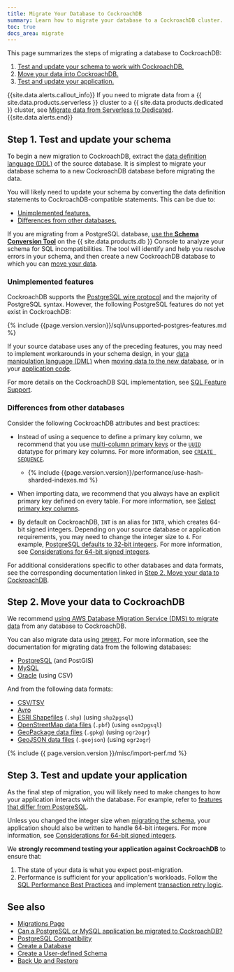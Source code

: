 ```yaml
---
title: Migrate Your Database to CockroachDB
summary: Learn how to migrate your database to a CockroachDB cluster.
toc: true
docs_area: migrate
---
```


This page summarizes the steps of migrating a database to CockroachDB:

1. [Test and update your schema to work with CockroachDB.](#step-1-test-and-update-your-schema)
1. [Move your data into CockroachDB.](#step-2-move-your-data-to-cockroachdb)
1. [Test and update your application.](#step-3-test-and-update-your-application)

{{site.data.alerts.callout_info}}
If you need to migrate data from a {{ site.data.products.serverless }} cluster to a {{ site.data.products.dedicated }} cluster, see [Migrate data from Serverless to Dedicated](../cockroachcloud/migrate-from-serverless-to-dedicated.html).
{{site.data.alerts.end}}

## Step 1. Test and update your schema

To begin a new migration to CockroachDB, extract the [data definition language (DDL)](sql-statements.html#data-definition-statements) of the source database. It is simplest to migrate your database schema to a new CockroachDB database before migrating the data.

You will likely need to update your schema by converting the data definition statements to CockroachDB-compatible statements. This can be due to:

- [Unimplemented features.](#unimplemented-features)
- [Differences from other databases.](#differences-from-other-databases)

If you are migrating from a PostgreSQL database, [use the **Schema Conversion Tool**](../cockroachcloud/migrations-page.html) on the {{ site.data.products.db }} Console to analyze your schema for SQL incompatibilities. The tool will identify and help you resolve errors in your schema, and then create a new CockroachDB database to which you can [move your data](#step-2-move-your-data-to-cockroachdb).

### Unimplemented features

CockroachDB supports the [PostgreSQL wire protocol](https://www.postgresql.org/docs/current/protocol.html) and the majority of PostgreSQL syntax. However, the following PostgreSQL features do not yet exist in CockroachDB:

{% include {{page.version.version}}/sql/unsupported-postgres-features.md %}

If your source database uses any of the preceding features, you may need to implement workarounds in your schema design, in your [data manipulation language (DML)](sql-statements.html#data-manipulation-statements) when [moving data to the new database](#step-2-move-your-data-to-cockroachdb), or in your [application code](#step-3-test-and-update-your-application).

For more details on the CockroachDB SQL implementation, see [SQL Feature Support](sql-feature-support).

### Differences from other databases

Consider the following CockroachDB attributes and best practices:

- Instead of using a sequence to define a primary key column, we recommend that you use [multi-column primary keys](performance-best-practices-overview.html#use-multi-column-primary-keys) or the [`UUID`](uuid.html) datatype for primary key columns. For more information, see [`CREATE SEQUENCE`](create-sequence.html#considerations).

	- {% include {{page.version.version}}/performance/use-hash-sharded-indexes.md %}

- When importing data, we recommend that you always have an explicit primary key defined on every table. For more information, see [Select primary key columns](schema-design-table.html#select-primary-key-columns).

- By default on CockroachDB, `INT` is an alias for `INT8`, which creates 64-bit signed integers. Depending on your source database or application requirements, you may need to change the integer size to `4`. For example, [PostgreSQL defaults to 32-bit integers](https://www.postgresql.org/docs/9.6/datatype-numeric.html). For more information, see [Considerations for 64-bit signed integers](int.html#considerations-for-64-bit-signed-integers).

For additional considerations specific to other databases and data formats, see the corresponding documentation linked in [Step 2. Move your data to CockroachDB](#step-2-move-your-data-to-cockroachdb).

## Step 2. Move your data to CockroachDB

We recommend [using AWS Database Migration Service (DMS) to migrate data](aws-dms.html) from any database to CockroachDB.

You can also migrate data using [`IMPORT`](import.html). For more information, see the documentation for migrating data from the following databases:

- [PostgreSQL](migrate-from-postgres.html) (and PostGIS)
- [MySQL](migrate-from-mysql.html)
- [Oracle](migrate-from-oracle.html) (using CSV)

And from the following data formats:

- [CSV/TSV](migrate-from-csv.html)
- [Avro](migrate-from-avro.html)
- [ESRI Shapefiles](migrate-from-shapefiles.html) (`.shp`) (using `shp2pgsql`)
- [OpenStreetMap data files](migrate-from-openstreetmap.html) (`.pbf`) (using `osm2pgsql`)
- [GeoPackage data files](migrate-from-geopackage.html) (`.gpkg`) (using `ogr2ogr`)
- [GeoJSON data files](migrate-from-geojson.html) (`.geojson`) (using `ogr2ogr`)

{% include {{ page.version.version }}/misc/import-perf.md %}

## Step 3. Test and update your application

As the final step of migration, you will likely need to make changes to how your application interacts with the database. For example, refer to [features that differ from PostgreSQL](postgresql-compatibility.html#features-that-differ-from-postgresql).

Unless you changed the integer size when [migrating the schema](#differences-from-other-databases), your application should also be written to handle 64-bit integers. For more information, see [Considerations for 64-bit signed integers](int.html#considerations-for-64-bit-signed-integers).

We **strongly recommend testing your application against CockroachDB** to ensure that:

1. The state of your data is what you expect post-migration.
2. Performance is sufficient for your application's workloads. Follow the [SQL Performance Best Practices](performance-best-practices-overview.html) and implement [transaction retry logic](transactions.html#transaction-retries).

## See also

- [Migrations Page](migrations-page.html)
- [Can a PostgreSQL or MySQL application be migrated to CockroachDB?](frequently-asked-questions.html#can-a-postgresql-or-mysql-application-be-migrated-to-cockroachdb)
- [PostgreSQL Compatibility](postgresql-compatibility.html)
- [Create a Database](schema-design-database.html)
- [Create a User-defined Schema](schema-design-schema.html)
- [Back Up and Restore](take-full-and-incremental-backups.html)